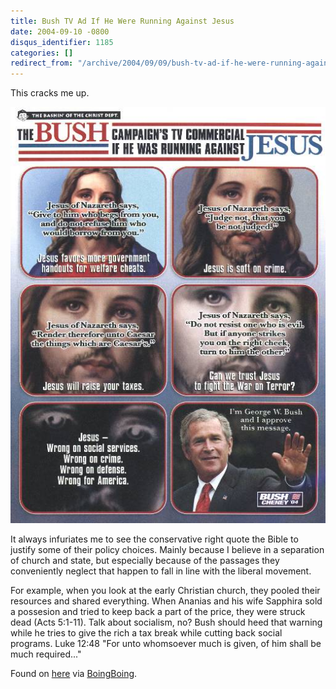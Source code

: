 ```yaml
---
title: Bush TV Ad If He Were Running Against Jesus
date: 2004-09-10 -0800
disqus_identifier: 1185
categories: []
redirect_from: "/archive/2004/09/09/bush-tv-ad-if-he-were-running-against-jesus.aspx/"
---
```


This cracks me up.

![](/images/jesusbush.jpg)

It always infuriates me to see the conservative right quote the Bible to
justify some of their policy choices. Mainly because I believe in a
separation of church and state, but especially because of the passages
they conveniently neglect that happen to fall in line with the liberal
movement.

For example, when you look at the early Christian church, they pooled
their resources and shared everything. When Ananias and his wife
Sapphira sold a possesion and tried to keep back a part of the price,
they were struck dead (Acts 5:1-11). Talk about socialism, no? Bush
should heed that warning while he tries to give the rich a tax break
while cutting back social programs. Luke 12:48 "For unto whomsoever much
is given, of him shall be much required..."

Found on [here](http://atrios.blogspot.com/2004/09/bush-vs-jesus.html)
via
[BoingBoing](http://www.boingboing.net/2004/09/10/mad_magazine_bush_vs.html).


